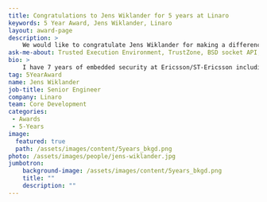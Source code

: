 ```yaml
---
title: Congratulations to Jens Wiklander for 5 years at Linaro
keywords: 5 Year Award, Jens Wiklander, Linaro
layout: award-page
description: >
    We would like to congratulate Jens Wiklander for making a difference in open source at Linaro for 5 years.
ask-me-about: Trusted Execution Environment, TrustZone, BSD socket API, advanced UNIX user space programming.
bio: >
    I have 7 years of embedded security at Ericsson/ST-Ericsson including SIMlock protection, Secure boot, TEE.
tag: 5YearAward
name: Jens Wiklander
job-title: Senior Engineer
company: Linaro
team: Core Development
categories:
 - Awards
 - 5-Years
image:
  featured: true
  path: /assets/images/content/5years_bkgd.png
photo: /assets/images/people/jens-wiklander.jpg
jumbotron:
    background-image: /assets/images/content/5years_bkgd.png
    title: ""
    description: ""
---
```


